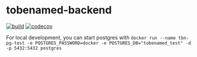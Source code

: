 # tobenamed-backend
[![build](https://github.com/FINDarkside/tobenamed-backend/workflows/CI/badge.svg)](https://github.com/FINDarkside/tobenamed-backend/actions?query=workflow%3ACI)
[![codecov](https://codecov.io/gh/FINDarkside/tobenamed-backend/branch/master/graph/badge.svg?token=J7cvWiFGrA)](https://codecov.io/gh/FINDarkside/tobenamed-backend)

For local development, you can start postgres with `docker run --name tbn-pg-test -e POSTGRES_PASSWORD=docker -e POSTGRES_DB="tobenamed_test" -d -p 5432:5432 postgres`
